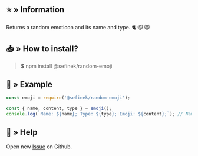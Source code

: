 ## ⭐ » Information
Returns a random emoticon and its name and type. 🐈 🐱 🙀

## 📥 » How to install?
> **$** npm install @sefinek/random-emoji

## 📝 » Example
```js
const emoji = require('@sefinek/random-emoji');

const { name, content, type } = emoji();
console.log(`Name: ${name}; Type: ${type}; Emoji: ${content};`); // Name: Cat Face; Type: animal; Emoji: 🐱;
```

## 🤝 » Help
Open new <a href="https://github.com/sefinek24/random-emoji/issues/new/choose" target="_blank">Issue</a> on Github.
